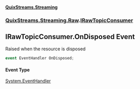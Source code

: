 #### [QuixStreams.Streaming](index.md 'index')
### [QuixStreams.Streaming.Raw](QuixStreams.Streaming.Raw.md 'QuixStreams.Streaming.Raw').[IRawTopicConsumer](IRawTopicConsumer.md 'QuixStreams.Streaming.Raw.IRawTopicConsumer')

## IRawTopicConsumer.OnDisposed Event

Raised when the resource is disposed

```csharp
event EventHandler OnDisposed;
```

#### Event Type
[System.EventHandler](https://docs.microsoft.com/en-us/dotnet/api/System.EventHandler 'System.EventHandler')